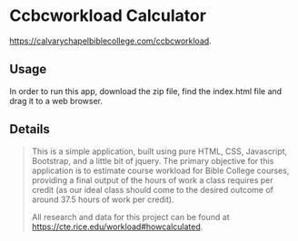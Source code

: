 # Ccbcworkload Calculator
https://calvarychapelbiblecollege.com/ccbcworkload.

## Usage

In order to run this app, download the zip file, find the index.html file and drag it to a web browser.

## Details 
> This is a simple application, built using pure HTML, CSS, Javascript, Bootstrap, and a little bit of jquery.
> The primary objective for this application is to estimate course workload for Bible College courses, providing a final output of the hours of work a class requires per credit (as our ideal class should come to the desired outcome of around 37.5 hours of work per credit).
>
> All research and data for this project can be found at https://cte.rice.edu/workload#howcalculated.

